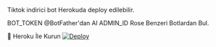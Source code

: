 Tiktok indirici bot Herokuda deploy edilebilir. 


BOT_TOKEN @BotFather'dan Al
ADMIN_ID Rose Benzeri Botlardan Bul. 


🚀 Heroku İle Kurun
[![Deploy](https://www.herokucdn.com/deploy/button.svg)](https://heroku.com/deploy?template=https://github.com/ali-mmagneto/Thetiktokindirici)


